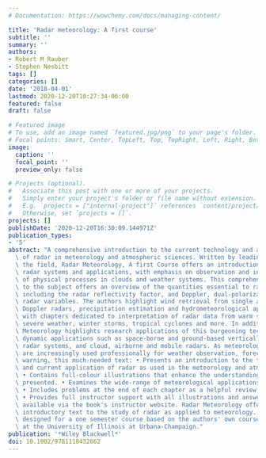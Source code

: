 ```yaml
---
# Documentation: https://wowchemy.com/docs/managing-content/

title: 'Radar meteorology: A first course'
subtitle: ''
summary: ''
authors:
- Robert M Rauber
- Stephen Nesbitt
tags: []
categories: []
date: '2018-04-01'
lastmod: 2020-12-20T10:27:34-06:00
featured: false
draft: false

# Featured image
# To use, add an image named `featured.jpg/png` to your page's folder.
# Focal points: Smart, Center, TopLeft, Top, TopRight, Left, Right, BottomLeft, Bottom, BottomRight.
image:
  caption: ''
  focal_point: ''
  preview_only: false

# Projects (optional).
#   Associate this post with one or more of your projects.
#   Simply enter your project's folder or file name without extension.
#   E.g. `projects = ["internal-project"]` references `content/project/deep-learning/index.md`.
#   Otherwise, set `projects = []`.
projects: []
publishDate: '2020-12-20T16:30:09.144971Z'
publication_types:
- '5'
abstract: "A comprehensive introduction to the current technology and application\
  \ of radar in meteorology and atmospheric sciences. Written by leading experts in\
  \ the field, Radar Meteorology, A first Course offers an introduction to meteorological\
  \ radar systems and applications, with emphasis on observation and interpretation\
  \ of physical processes in clouds and weather systems. This comprehensive introduction\
  \ to the subject offers an overview of the quantities essential to radar meteorology\
  \ including the radar reflectivity factor, and Doppler, dual-polarization, and multi-wavelength\
  \ radar variables. The authors highlight wind retrieval from single and multiple\
  \ Doppler radars, precipitation estimation and hydrometeorological applications,\
  \ with chapters dedicated to interpretation of radar data from warm season mid-latitude\
  \ severe weather, winter storms, tropical cyclones and more. In addition, Radar\
  \ Meteorology highlights research applications of this burgeoning technology, exploring\
  \ dynamic applications such as space-borne and ground-based vertically pointing\
  \ radar systems, and cloud, airborne and mobile radars. As meteorological radars\
  \ are increasingly used professionally for weather observation, forecasting and\
  \ warning, this much-needed text: • Presents an introduction to the technical aspects\
  \ and current application of radar as used in the meteorology and atmospheric sciences.\
  \ • Contains full-colour illustrations that enhance the understanding of the material\
  \ presented. • Examines the wide-range of meteorological applications of radar.\
  \ • Includes problems at the end of each chapter as a helpful review of the contents.\
  \ • Provides full instructor support with all illustrations and answers to problems\
  \ available via the book's instructor website. Radar Meteorology offers a much-needed\
  \ introductory text to the study of radar as applied to meteorology. The text was\
  \ designed for a one semester course based on the authors' own course in Radar Meteorology\
  \ at the University of Illinois at Urbana-Champaign."
publication: '*Wiley Blackwell*'
doi: 10.1002/9781118432662
---
```

